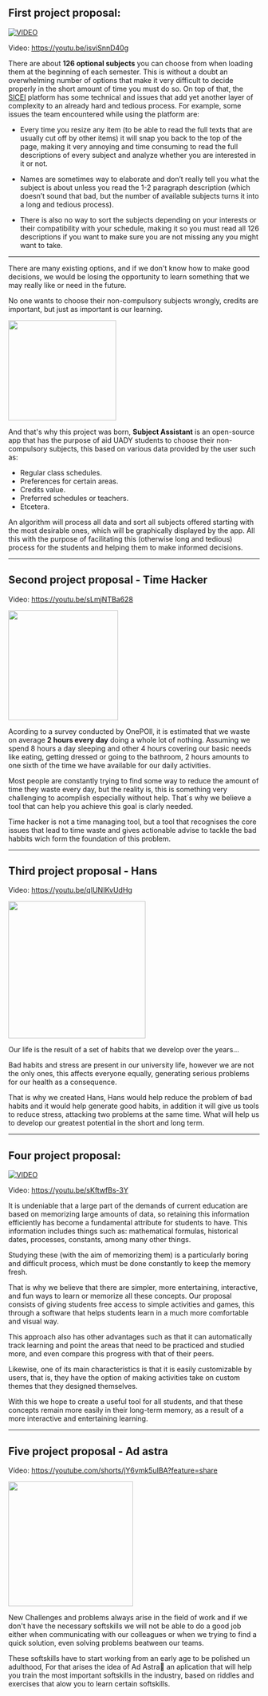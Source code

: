 
## First project proposal:

[![VIDEO](https://github.com/RaptorRush135/Fundamentos-LIS/blob/main/Assets/SS_Title.png)](http://www.youtube.com/watch?v=isviSnnD40g)

Video: https://youtu.be/isviSnnD40g

There are about **126 optional subjects** you can choose from when loading them at the beginning of each semester. This is without a doubt an overwhelming number of options that make it very difficult to decide properly in the short amount of time you must do so.
On top of that, the [SICEI](https://www.sicei.uady.mx/) platform has some technical and issues that add yet another layer of complexity to an already hard and tedious process. For example, some issues the team encountered while using the platform are:

- Every time you resize any item (to be able to read the full texts that are usually cut off by other items) it will snap you back to the top of the page, making it very annoying and time consuming to read the full descriptions of every subject and analyze whether you are interested in it or not.

- Names are sometimes way to elaborate and don’t really tell you what the subject is about unless you read the 1-2 paragraph description (which doesn’t sound that bad, but the number of available subjects turns it into a long and tedious process).

- There is also no way to sort the subjects depending on your interests or their compatibility with your schedule, making it so you must read all 126 descriptions if you want to make sure you are not missing any you might want to take.

---

There are many existing options, and if we don't know how to make good decisions, we would be losing the opportunity to learn something that we may really like or need in the future.

No one wants to choose their non-compulsory subjects wrongly, credits are important, but just as important is our learning.

<img src="https://github.com/RaptorRush135/Fundamentos-LIS/blob/main/Assets/Assistant_1.png" width="216" height="201"/>

And that's why this project was born, **Subject Assistant** is an open-source app that has the purpose of aid UADY students to choose their non-compulsory subjects, this based on various data provided by the user such as:

- Regular class schedules.
- Preferences for certain areas.
- Credits value.
- Preferred schedules or teachers.
- Etcetera.

An algorithm will process all data and sort all subjects offered starting with the most desirable ones, which will be graphically displayed by the app.
All this with the purpose of facilitating this (otherwise long and tedious) process for the students and helping them to make informed decisions.

---

## Second project proposal - Time Hacker

Video: https://youtu.be/sLmjNTBa628

<img src="https://github.com/RaptorRush135/Fundamentos-LIS/blob/main/Assets/TimeHackerLogo.png" width="220" height="220"/>

Acording to a survey conducted by OnePOll, it is estimated that we waste on average **2 hours every day** doing a whole lot of nothing. Assuming we spend 8 hours a day sleeping and other 4 hours covering our basic needs like eating, getting dressed or going to the bathroom, 2 hours amounts to one sixth of the time we have available for our daily activities.

Most people are constantly trying to find some way to reduce the amount of time they waste every day, but the reality is, this is something very challenging to acomplish especially without help. That´s why we believe a tool that can help you achieve this goal is clarly needed.

Time hacker is not a time managing tool, but a tool that recognises the core issues that lead to time waste and gives actionable advise to tackle the bad habbits wich form the foundation of this problem.

---

## Third project proposal - Hans

Video: https://youtu.be/qIUNIKvUdHg

<img src="https://github.com/RaptorRush135/Fundamentos-LIS/blob/main/Assets/HansLogo.png" width="275" height="275"/>

Our life is the result of a set of habits that we develop over the years...


Bad habits and stress are present in our university life, however we are not the only ones, this affects everyone equally, generating serious problems for our health as a consequence.
 
 
That is why we created Hans, Hans would help reduce the problem of bad habits and it would help generate good habits, in addition it will give us tools to reduce stress, attacking two problems at the same time.
What will help us to develop our greatest potential in the short and long term.

---

## Four project proposal:

[![VIDEO](https://github.com/RaptorRush135/Fundamentos-LIS/blob/main/Assets/TM_Title.png)](https://youtu.be/sKftwfBs-3Y)

Video: https://youtu.be/sKftwfBs-3Y

It is undeniable that a large part of the demands of current education are based on memorizing large amounts of data, so retaining this information efficiently has become a fundamental attribute for students to have. This information includes things such as: mathematical formulas, historical dates, processes, constants, among many other things.

Studying these (with the aim of memorizing them) is a particularly boring and difficult process, which must be done constantly to keep the memory fresh.

That is why we believe that there are simpler, more entertaining, interactive, and fun ways to learn or memorize all these concepts. Our proposal consists of giving students free access to simple activities and games, this through a software that helps students learn in a much more comfortable and visual way. 

This approach also has other advantages such as that it can automatically track learning and point the areas that need to be practiced and studied more, and even compare this progress with that of their peers.

Likewise, one of its main characteristics is that it is easily customizable by users, that is, they have the option of making activities take on custom themes that they designed themselves.

With this we hope to create a useful tool for all students, and that these concepts remain more easily in their long-term memory, as a result of a more interactive and entertaining learning.

---

## Five project proposal - Ad astra

Vídeo: https://youtube.com/shorts/jY6vmk5uIBA?feature=share


<img src="https://github.com/RaptorRush135/Fundamentos-LIS/blob/main/Assets/AdAstraLogo.jpg" width="250" height="250"/>

New Challenges and problems always arise in the field of work and if we don't have the necessary softskills we will not be able to do a good job either when communicating with our colleagues or when we trying to find a quick solution, even solving problems beatween our teams.


These softskills have to start working from an early age to be polished un adulthood, For that arises the idea of Ad Astra💫 an aplication that will help you train the most important softskills in the industry, based on riddles and exercises that alow you to learn certain softskills.
